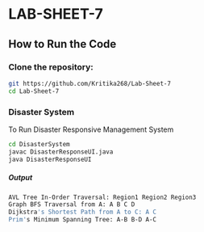 # LAB-SHEET-7
## How to Run the Code

### Clone the repository:
```bash
git https://github.com/Kritika268/Lab-Sheet-7
cd Lab-Sheet-7
```
### Disaster System
To Run Disaster Responsive Management System
```bash
cd DisasterSystem
javac DisasterResponseUI.java
java DisasterResponseUI
```
##### Output 

```bash
AVL Tree In-Order Traversal: Region1 Region2 Region3 
Graph BFS Traversal from A: A B C D
Dijkstra's Shortest Path from A to C: A C 
Prim's Minimum Spanning Tree: A-B B-D A-C 
```